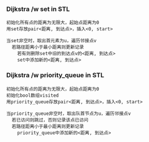 ### Dijkstra /w set in STL
```
初始化所有点的距离为无限大，起始点距离为0
用set存放pair<距离, 到达点>，插入<0, start>

当set非空时，取出首元素为u，遍历邻接点v
  若路径距离小于最小距离则更新记录
    若有则删除set中旧的到达点v的<距离, 到达点>
    set中添加新的<距离, 到达点>
```

### Dijkstra /w priority_queue in STL
```
初始化所有点的距离为无限大，起始点距离为0
初始化bool数组visited
用priority_queue存放pair<距离, 到达点>，插入<0, start>

当priority_queue非空时，取出队首节点为u，遍历邻接点v
  若已访问则跳过，否则记录该点已访问
  若路径距离小于最小距离则更新记录
    priority_queue中添加新的<距离, 到达点>
```
